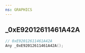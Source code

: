 ```yaml
---
ns: GRAPHICS
---
```

## _0xE92012611461A42A

```c
// 0xE92012611461A42A
Any _0xE92012611461A42A();
```

